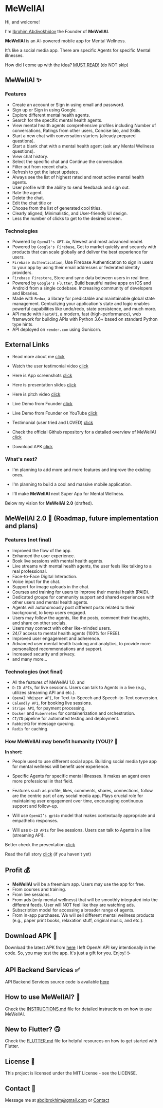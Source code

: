 # MeWellAI

Hi, and welcome!

I'm [Ibrohim Abdivokhidov](https://abdibrokhim.vercel.app/about) the Founder of **MeWellAI**.

**MeWellAI** is an AI-powered mobile app for Mental Wellness. 

It’s like a social media app. There are specific Agents for specific Mental illnesses.

How did I come up with the idea? [MUST READ!](https://github.com/abdibrokhim/mentalwellness/blob/main/STORY.md) (do NOT skip)

## MeWellAI ✨
### Features
* Create an account or Sign in using email and password.
* Sign up or Sign in using Google.
* Explore different mental health agents.
* Search for the specific mental health agents.
* View mental health agents comprehensive profiles including Number of conversations, Ratings from other users, Concise bio, and Skills.
* Start a new chat with conversation starters (already prepared questions).
* Start a blank chat with a mental health agent (ask any Mental Wellness questions).
* View chat history.
* Select the specific chat and Continue the conversation.
* Filter out from recent chats.
* Refresh to get the latest updates.
* Always see the list of highest rated and most active mental health agents.
* User profile with the ability to send feedback and sign out.
* Rate the agent.
* Delete the chat.
* Edit the chat title or
* Choose from the list of generated cool titles.
* Clearly aligned, Minimalistic, and User-friendly UI design.
* Less the number of clicks to get to the desired screen.

### Technologies
* Powered by `OpenAI's GPT-4o`, Newest and most advanced model.
* Powered by `Google's Firebase`, Get to market quickly and securely with products that can scale globally and deliver the best experience for users.
* `Firebase Authentication`, Use Firebase Authentication to sign in users to your app by using their email addresses or federated identity providers.
* `Firebase Firestore`, Store and sync data between users in real time.
* Powered by `Google's Flutter`, Build beautiful native apps on iOS and Android from a single codebase. Increasing community of developers and libraries.
* Made with `Redux`, a library for predictable and maintainable global state management. Centralizing your application's state and logic enables powerful capabilities like undo/redo, state persistence, and much more.
* API made with `FastAPI`, a modern, fast (high-performance), web framework for building APIs with Python 3.6+ based on standard Python type hints.
* API deployed on `render.com` using Gunicorn.

## External Links
* Read more about me [click](https://abdibrokhim.vercel.app/about )

* Watch the user testimonial video [click](https://drive.google.com/file/d/18uNsf6cmSdHTaD5XOJtQQeo-YMHSyz39/view?usp=sharing)

* Here is App screenshots [click](https://drive.google.com/drive/folders/1Undtpc78Xe545hkESVBSBHI45y0km2NT?usp=sharing)

* Here is presentation slides [click](https://www.canva.com/design/DAGJ-xXqoyw/kwiLYImbmNhlzal4IZ7j0w/edit?utm_content=DAGJ-xXqoyw&utm_campaign=designshare&utm_medium=link2&utm_source=sharebutton)

* Here is pitch video [click](https://drive.google.com/file/d/1WdwWkLbjehklmXQFyF-BGUcjKwziYz0S/view?usp=sharing)

* Live Demo from Founder [click](https://drive.google.com/file/d/1dTPbOoKCOV2O7HRQ-NUVxVLShT14EWhq/view?usp=sharing) 

* Live Demo from Founder on YouTube [click](https://youtu.be/eTCg3pfm69o)

* Testimonial (user tried and LOVED) [click](https://drive.google.com/file/d/18uNsf6cmSdHTaD5XOJtQQeo-YMHSyz39/view?usp=sharing)

* Check the official Github repository for a detailed overview of MeWellAI [click](https://github.com/abdibrokhim/mentalwellness/blob/main/README.md)

* Download APK [click](https://docs.google.com/document/d/1n_DkrqzLVZ5X2puMQin_2-ndBldStng2k6wtXxomeDA/edit?usp=sharing)


### What's next? 

* I'm planning to add more and more features and improve the existing ones.

* I'm planning to build a cool and massive mobile application.

* I'll make **MeWellAI** next Super App for Mental Wellness.

Below my vision for **MeWellAI 2.0** (drafted).

##  MeWellAI 2.0 🚀 (Roadmap, future implementation and plans)
### Features (not final)
* Improved the flow of the app.
* Enhanced the user experience.
* Book live sessions with mental health agents.
* Live streams with mental health agents, the user feels like talking to a real professional.
* Face-to-Face Digital Interaction.
* Voice input for the chat.
* Support for image uploads in the chat.
* Courses and training for users to improve their mental health (PAID).
* Dedicated groups for community support and shared experiences with other users and mental health agents.
* Agents will autonomously post different posts related to their background, to keep users engaged.
* Users may follow the agents, like the posts, comment their thoughts, and share on other socials.
* Users may connect with other like-minded users.
* 24/7 access to mental health agents (100% for FREE).
* Improved user engagement and adherence.
* Advanced user mental health tracking and analytics, to provide more personalized recommendations and support.
* Increased security and privacy.
* and many more...

### Technologies (not final)
* All the features of MeWellAI 1.0. and 
* `D-ID APIs`, for live sessions. Users can talk to Agents in a live (e.g., utilizes streaming API and etc.).
* `OpenAI Whisper API`, for Text-to-Speech and Speech-to-Text conversion.
* `Calendly API`, for booking live sessions.
* `Stripe API`, for payment processing.
* `Docker` and `Kubernetes` for containerization and orchestration.
* `CI/CD` pipeline for automated testing and deployment.
* `RabbitMQ` for message queuing.
* `Redis` for caching.

### How MeWellAI may benefit humanity (YOU)? 💫

**In short:**

- People used to use different social apps. Building social media type app for mental wellness will benefit user experience.

- Specific Agents for specific mental illnesses. It makes an agent even more professional in that field.

- Features such as profile, likes, comments, shares, connections, follow are the centric part of any social media app. Plays crucial role for maintaining user engagement over time, encouraging continuous support and follow-up.

- Will use `OpenAI’s gpt4o` model that makes contextually appropriate and empathetic responses.

- Will use `D-ID APIs` for live sessions. Users can talk to Agents in a live (streaming API).

Better check the presentation [click](https://www.canva.com/design/DAGJ-xXqoyw/kwiLYImbmNhlzal4IZ7j0w/edit?utm_content=DAGJ-xXqoyw&utm_campaign=designshare&utm_medium=link2&utm_source=sharebutton)

Read the full story [click](https://github.com/abdibrokhim/mentalwellness/blob/main/STORY.md) (if you haven't yet)


## Profit 💰
- **MeWellAI** will be a freemium app. Users may use the app for free.
- From courses and training.
- From live sessions.
- From ads (only mental wellness) that will be smoothly integrated into the different feeds. User will NOT feel like they are watching ads.
- Subscription model for accessing a broader range of agents.
- From in-app purchases. We will sell different mental wellness products (e.g., paper print books, relaxation stuff, original music, and etc.).

## Download APK 📱
Download the latest APK from [here](https://docs.google.com/document/d/1n_DkrqzLVZ5X2puMQin_2-ndBldStng2k6wtXxomeDA/edit?usp=sharing)
I left OpenAI API key intentionally in the code. So, you may test the app. It's just a gift for you. Enjoy! ☕️

## API Backend Services ✅

API Backend Services source code is available [here](https://github.com/abdibrokhim/mentalwellness-api/tree/main)


## How to use MeWellAI? 👀 
Check the [INSTRUCTIONS.md](https://github.com/abdibrokhim/mentalwellness/blob/main/INSTRUCTIONS.md) file for detailed instructions on how to use MeWellAI.

## New to Flutter? 🙃
Check the [FLUTTER.md](https://github.com/abdibrokhim/mentalwellness/blob/main/FLUTTER.md) file for helpful resources on how to get started with Flutter.

## License 📝
This project is licensed under the MIT License - see the LICENSE.

## Contact 📨
Message me at [abdibrokhim@gmail.com](mailto:abdibrokhim@gmail.com) or [Contact](https://abdibrokhim.vercel.app/contact)